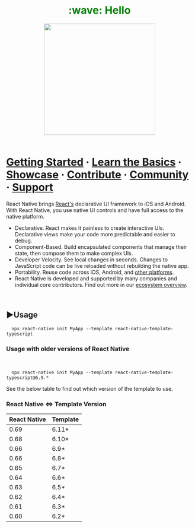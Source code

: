 <h1 style="color: green" align="center"> :wave: Hello </h1>

<div align="center">
<img src="https://user-images.githubusercontent.com/69941946/187031363-11c6c533-bdb0-4adc-984c-2069baa50fdc.png" width="300px"></img>
</div>
<br>

# [Getting Started](https://reactnative.dev/docs/getting-started) · [Learn the Basics](https://reactnative.dev/docs/tutorial) · [Showcase](https://reactnative.dev/contributing/overview) · [Contribute](https://reactnative.dev/contributing/overview) · [Community](https://reactnative.dev/help) · [Support](https://github.com/facebook/react-native/blob/HEAD/.github/SUPPORT.md)


React Native brings [React's](https://reactnative.dev/) declarative UI framework to iOS and Android. With React Native, you use native UI controls and have full access to the native platform.

- Declarative. React makes it painless to create interactive UIs. Declarative views make your code more predictable and easier to debug.
- Component-Based. Build encapsulated components that manage their state, then compose them to make complex UIs.
- Developer Velocity. See local changes in seconds. Changes to JavaScript code can be live reloaded without rebuilding the native app.
- Portability. Reuse code across iOS, Android, and [other platforms](https://reactnative.dev/docs/out-of-tree-platforms).
- React Native is developed and supported by many companies and individual core contributors. Find out more in our [ecosystem overview](https://github.com/facebook/react-native/blob/HEAD/ECOSYSTEM.md).
<br>

## :arrow_forward:Usage

      npx react-native init MyApp --template react-native-template-typescript
      
### Usage with older versions of React Native
<br>

      npx react-native init MyApp --template react-native-template-typescript@6.9.*
    
See the below table to find out which version of the template to use.

### React Native <=> Template Version    

| React Native  |  Template  | 
| --------------|----------- |
| 0.69 | 6.11*|
| 0.68 | 6.10*|
| 0.66 |6.9*|
| 0.66 |6.8*|
| 0.65| 6.7*|
| 0.64| 6.6*|
| 0.63| 6.5*|
| 0.62| 6.4*|
| 0.61| 6.3*|
| 0.60| 6.2*|


